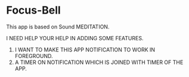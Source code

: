 # Focus-Bell

This app is based on Sound MEDITATION. 

I NEED HELP YOUR HELP IN ADDING SOME FEATURES.
1. I WANT TO MAKE THIS APP NOTIFICATION TO WORK IN FOREGROUND.
2. A TIMER ON NOTIFICATION WHICH IS JOINED WITH TIMER OF THE APP.
